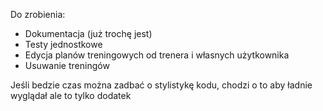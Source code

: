 Do zrobienia:
* Dokumentacja (już trochę jest)
* Testy jednostkowe
* Edycja planów treningowych od trenera i własnych użytkownika
* Usuwanie treningów

Jeśli bedzie czas można zadbać o stylistykę kodu, chodzi o to aby ładnie wyglądał ale to tylko dodatek
